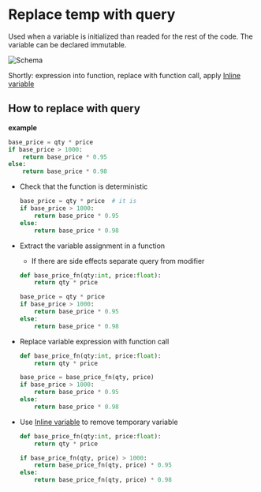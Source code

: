 # Replace temp with query
Used when a variable is initialized than readed for the rest of the code.
The variable can be declared immutable. 

![Schema](./image.png)
 
Shortly: expression into function, replace with function call, apply [Inline variable](../Inline%20variable)

## How to replace with query
**example**
```python
base_price = qty * price
if base_price > 1000:
    return base_price * 0.95
else:
    return base_price * 0.98
```

 * Check that the function is deterministic
   ```python
   base_price = qty * price  # it is
   if base_price > 1000:
       return base_price * 0.95
   else:
       return base_price * 0.98
   ```
 
 * Extract the variable assignment in a function
   * If there are side effects separate query from modifier
   ```python
   def base_price_fn(qty:int, price:float):   
       return qty * price
   
   base_price = qty * price
   if base_price > 1000:
       return base_price * 0.95
   else:
       return base_price * 0.98
   ```
   
 * Replace variable expression with function call
   ```python
   def base_price_fn(qty:int, price:float):
       return qty * price
   
   base_price = base_price_fn(qty, price)
   if base_price > 1000:
       return base_price * 0.95
   else:
       return base_price * 0.98
   ```
 
 * Use [Inline variable](../Inline%20variable) to remove temporary variable
   ```python
   def base_price_fn(qty:int, price:float):
       return qty * price
   
   if base_price_fn(qty, price) > 1000:
       return base_price_fn(qty, price) * 0.95
   else:
       return base_price_fn(qty, price) * 0.98
   ```
